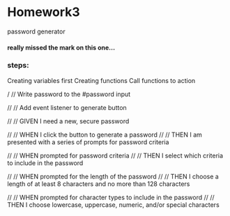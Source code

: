 # Homework3
password generator
#### really missed the mark on this one...

### steps:
Creating variables first
Creating functions
Call functions to action



/ // Write password to the #password input


// // Add event listener to generate button


// // GIVEN I need a new, secure password

// // WHEN I click the button to generate a password
// // THEN I am presented with a series of prompts for password criteria

// // WHEN prompted for password criteria
// // THEN I select which criteria to include in the password

// // WHEN prompted for the length of the password
// // THEN I choose a length of at least 8 characters and no more than 128 characters

// // WHEN prompted for character types to include in the password
// // THEN I choose lowercase, uppercase, numeric, and/or special characters

